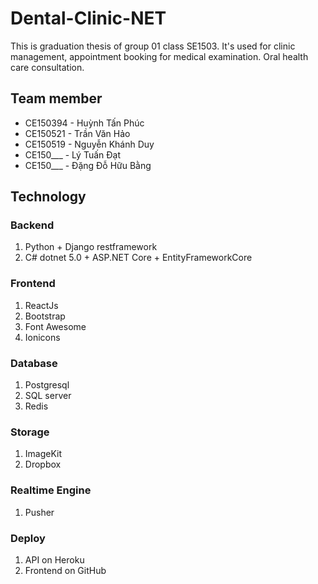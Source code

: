 # Dental-Clinic-NET

This is graduation thesis of group 01 class SE1503. It's used for clinic management, appointment booking for medical examination. Oral health care consultation.

## Team member
+ CE150394 - Huỳnh Tấn Phúc
+ CE150521 - Trần Văn Hảo
+ CE150519 - Nguyễn Khánh Duy
+ CE150___ - Lý Tuấn Đạt
+ CE150___ - Đặng Đỗ Hữu Bằng

## Technology

### Backend
1. Python + Django restframework
2. C# dotnet 5.0 + ASP.NET Core + EntityFrameworkCore

### Frontend
1. ReactJs
2. Bootstrap
3. Font Awesome
4. Ionicons

### Database
1. Postgresql
2. SQL server
3. Redis

### Storage
1. ImageKit
2. Dropbox

### Realtime Engine
1. Pusher

### Deploy 
1. API on Heroku
2. Frontend on GitHub
